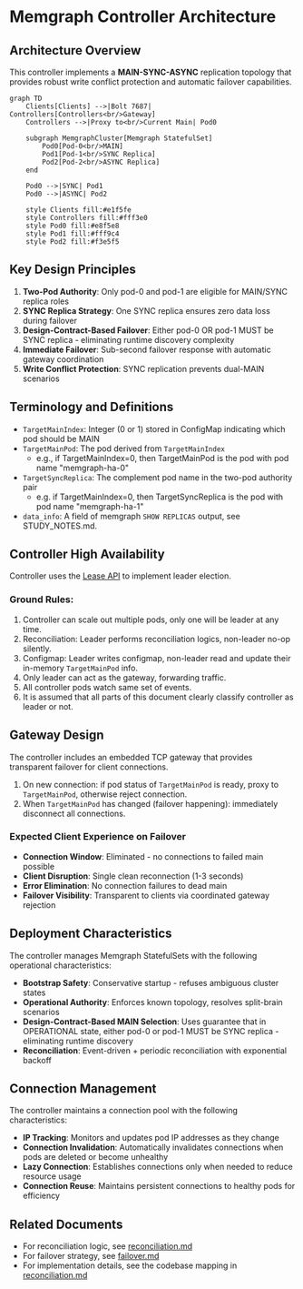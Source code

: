 # Memgraph Controller Architecture

## Architecture Overview

This controller implements a **MAIN-SYNC-ASYNC** replication topology that provides robust write conflict protection and automatic failover capabilities.

```mermaid
graph TD
    Clients[Clients] -->|Bolt 7687| Controllers[Controllers<br/>Gateway]
    Controllers -->|Proxy to<br/>Current Main| Pod0
    
    subgraph MemgraphCluster[Memgraph StatefulSet]
        Pod0[Pod-0<br/>MAIN]
        Pod1[Pod-1<br/>SYNC Replica]
        Pod2[Pod-2<br/>ASYNC Replica]
    end
    
    Pod0 -->|SYNC| Pod1
    Pod0 -->|ASYNC| Pod2
    
    style Clients fill:#e1f5fe
    style Controllers fill:#fff3e0
    style Pod0 fill:#e8f5e8
    style Pod1 fill:#fff9c4
    style Pod2 fill:#f3e5f5
```

## Key Design Principles

1. **Two-Pod Authority**: Only pod-0 and pod-1 are eligible for MAIN/SYNC replica roles
2. **SYNC Replica Strategy**: One SYNC replica ensures zero data loss during failover
3. **Design-Contract-Based Failover**: Either pod-0 OR pod-1 MUST be SYNC replica - eliminating runtime discovery complexity
4. **Immediate Failover**: Sub-second failover response with automatic gateway coordination
5. **Write Conflict Protection**: SYNC replication prevents dual-MAIN scenarios

## Terminology and Definitions

- `TargetMainIndex`: Integer (0 or 1) stored in ConfigMap indicating which pod should be MAIN
- `TargetMainPod`: The pod derived from `TargetMainIndex`
  - e.g., if TargetMainIndex=0, then TargetMainPod is the pod with pod name "memgraph-ha-0"
- `TargetSyncReplica`: The complement pod name in the two-pod authority pair
  - e.g. if TargetMainIndex=0, then TargetSyncReplica is the pod with pod name "memgraph-ha-1"
- `data_info`: A field of memgraph `SHOW REPLICAS` output, see STUDY_NOTES.md.

## Controller High Availability

Controller uses the [Lease API](https://kubernetes.io/docs/concepts/architecture/leases/#leader-election) to implement leader election.

### Ground Rules:

1. Controller can scale out multiple pods, only one will be leader at any time.
2. Reconciliation: Leader performs reconciliation logics, non-leader no-op silently.
3. Configmap: Leader writes configmap, non-leader read and update their in-memory `TargetMainPod` info.
4. Only leader can act as the gateway, forwarding traffic.
5. All controller pods watch same set of events.
6. It is assumed that all parts of this document clearly classify controller as leader or not.

## Gateway Design

The controller includes an embedded TCP gateway that provides transparent failover for client connections.

1. On new connection: if pod status of `TargetMainPod` is ready, proxy to `TargetMainPod`, otherwise reject connection.
2. When `TargetMainPod` has changed (failover happening): immediately disconnect all connections.

### Expected Client Experience on Failover

- **Connection Window**: Eliminated - no connections to failed main possible
- **Client Disruption**: Single clean reconnection (1-3 seconds)
- **Error Elimination**: No connection failures to dead main
- **Failover Visibility**: Transparent to clients via coordinated gateway rejection

## Deployment Characteristics

The controller manages Memgraph StatefulSets with the following operational characteristics:

- **Bootstrap Safety**: Conservative startup - refuses ambiguous cluster states
- **Operational Authority**: Enforces known topology, resolves split-brain scenarios  
- **Design-Contract-Based MAIN Selection**: Uses guarantee that in OPERATIONAL state, either pod-0 or pod-1 MUST be SYNC replica - eliminating runtime discovery
- **Reconciliation**: Event-driven + periodic reconciliation with exponential backoff

## Connection Management

The controller maintains a connection pool with the following characteristics:

- **IP Tracking**: Monitors and updates pod IP addresses as they change
- **Connection Invalidation**: Automatically invalidates connections when pods are deleted or become unhealthy
- **Lazy Connection**: Establishes connections only when needed to reduce resource usage
- **Connection Reuse**: Maintains persistent connections to healthy pods for efficiency

## Related Documents

- For reconciliation logic, see [reconciliation.md](./reconciliation.md)
- For failover strategy, see [failover.md](./failover.md)
- For implementation details, see the codebase mapping in [reconciliation.md](./reconciliation.md#implementation-references)